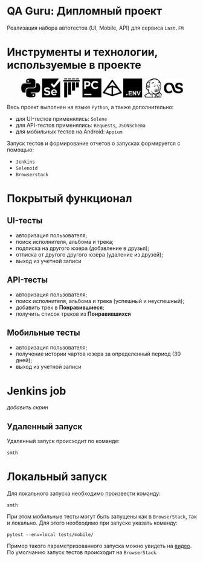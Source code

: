 # QA Guru: Дипломный проект
Реализация набора автотестов (UI, Mobile, API) для сервиса <code>Last.FM</code>

# Инструменты и технологии, используемые в проекте
<p align="center">
<a href="https://www.python.org/"><img src="files/images/python.svg" width="50" height="50"  alt="PYTHON"/></a>
<a href="https://www.selenium.dev/"><img src="files/images/selenium.svg" width="50" height="50"  alt="SELENIUM"/></a>
<a href="https://docs.pytest.org/en/"><img src="files/images/pytest.svg" width="50" height="50"  alt="SELENIUM"/></a>
<a href="https://www.jetbrains.com/ru-ru/pycharm/"><img src="files/images/pycharm.svg" width="50" height="50"  alt="PYCHARM"/></a>
<a href="https://docs.pydantic.dev/latest/"><img src="files/images/pydantic.svg" width="50" height="50"  alt="PYDANTIC"/></a>
<a href="https://pypi.org/project/python-dotenv/"><img src="files/images/dotenv.svg" width="50" height="50"  alt=".ENV"/></a>
<a href="https://www.jenkins.io/"><img src="files/images/jenkins.svg" width="50" height="50"  alt="JENKINS"/></a>
<a href="https://www.last.fm/api"><img src="files/images/lastdotfm.svg" width="50" height="50"  alt="LAST.FM"/></a>
</p>

Весь проект выполнен на языке <code>Python</code>, а также дополнительно:
 - для UI-тестов применялись: <code>Selene</code>
 - для API-тестов применялись: <code>Requests</code>, <code>JSONSchema</code>
 - для мобильных тестов на Android: <code>Appium</code>

Запуск тестов и формирование отчетов о запусках формируется с помощью:
 - <code>Jenkins</code>
 - <code>Selenoid</code>
 - <code>Browserstack</code>

# Покрытый функционал

## UI-тесты

 - авторизация пользователя;
 - поиск исполнителя, альбома и трека;
 - подписка на другого юзера (добавление в друзья);
 - отписка от другого другого юзера (удаление из друзей);
 - выход из учетной записи

## API-тесты
 - авторизация пользователя;
 - поиск исполнителя, альбома и трека (успешный и неуспешный);
 - добавить трек в **Понравившиеся**;
 - получить список треков из **Понравившихся**

## Мобильные тесты
 - авторизация пользователя;
 - получение истории чартов юзера за определенный период (30 дней);
 - выход из учетной записи

# Jenkins job
*добавить скрин*

## Удаленный запуск
Удаленный запуск происходит по команде:
```
smth
```

# Локальный запуск
Для локального запуска необходимо произвести команду:
```
smth
```
При этом мобильные тесты могут быть запущены как в <code>BrowserStack</code>, так и локально. Для этого необходимо при запуске указать команду:
```
pytest --env=local tests/mobile/
```
Пример такого параметризованного запуска можно увидеть на <a href="https://www.loom.com/share/a35e74b30d6a4edf976cac0692f16e62?sid=eb825c54-55ef-4223-8cda-25e3dbe1f011">видео</a>.
По умолчанию запуск тестов происходит на <code>BrowserStack</code>.